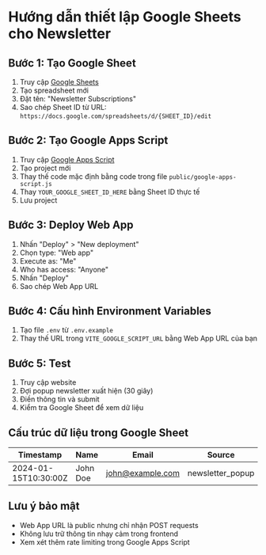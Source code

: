# Hướng dẫn thiết lập Google Sheets cho Newsletter

## Bước 1: Tạo Google Sheet

1. Truy cập [Google Sheets](https://sheets.google.com)
2. Tạo spreadsheet mới
3. Đặt tên: "Newsletter Subscriptions"
4. Sao chép Sheet ID từ URL: `https://docs.google.com/spreadsheets/d/{SHEET_ID}/edit`

## Bước 2: Tạo Google Apps Script

1. Truy cập [Google Apps Script](https://script.google.com)
2. Tạo project mới
3. Thay thế code mặc định bằng code trong file `public/google-apps-script.js`
4. Thay `YOUR_GOOGLE_SHEET_ID_HERE` bằng Sheet ID thực tế
5. Lưu project

## Bước 3: Deploy Web App

1. Nhấn "Deploy" > "New deployment"
2. Chọn type: "Web app"
3. Execute as: "Me"
4. Who has access: "Anyone"
5. Nhấn "Deploy"
6. Sao chép Web App URL

## Bước 4: Cấu hình Environment Variables

1. Tạo file `.env` từ `.env.example`
2. Thay thế URL trong `VITE_GOOGLE_SCRIPT_URL` bằng Web App URL của bạn

## Bước 5: Test

1. Truy cập website
2. Đợi popup newsletter xuất hiện (30 giây)
3. Điền thông tin và submit
4. Kiểm tra Google Sheet để xem dữ liệu

## Cấu trúc dữ liệu trong Google Sheet

| Timestamp | Name | Email | Source |
|-----------|------|-------|--------|
| 2024-01-15T10:30:00Z | John Doe | john@example.com | newsletter_popup |

## Lưu ý bảo mật

- Web App URL là public nhưng chỉ nhận POST requests
- Không lưu trữ thông tin nhạy cảm trong frontend
- Xem xét thêm rate limiting trong Google Apps Script